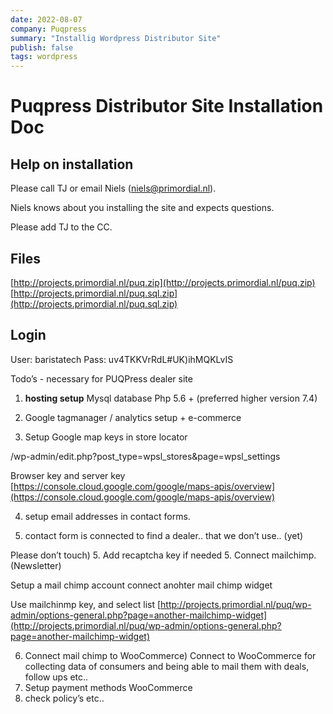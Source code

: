 ```yaml
---
date: 2022-08-07
company: Puqpress
summary: "Installig Wordpress Distributor Site"
publish: false
tags: wordpress
---
```


# Puqpress Distributor Site Installation Doc

## Help on installation

Please call TJ or email Niels ([niels@primordial.nl](https://mailto:niels@primordial.nl)).

Niels knows about you installing the site and expects questions.

Please add TJ to the CC.

## Files
[http://projects.primordial.nl/puq.zip](http://projects.primordial.nl/puq.zip)
[http://projects.primordial.nl/puq.sql.zip](http://projects.primordial.nl/puq.sql.zip)

## Login
User: baristatech
Pass: uv4TKKVrRdL#UK)ihMQKLvIS


Todo’s - necessary for PUQPress dealer site
1.  **hosting setup**
Mysql database
Php 5.6 + (preferred higher version 7.4)

2. Google tagmanager / analytics setup + e-commerce
3. Setup Google map keys in store locator

/wp-admin/edit.php?post_type=wpsl_stores&page=wpsl_settings

Browser key and server key
[https://console.cloud.google.com/google/maps-apis/overview](https://console.cloud.google.com/google/maps-apis/overview)

4. setup email addresses in contact forms.

1.  contact form is connected to find a dealer.. that we don’t use.. (yet)

Please don’t touch)
5. Add recaptcha key if needed
5. Connect mailchimp. (Newsletter)

Setup a mail chimp account connect anohter mail chimp widget

Use mailchinmp key, and select list
[http://projects.primordial.nl/puq/wp-admin/options-general.php?page=another-mailchimp-widget](http://projects.primordial.nl/puq/wp-admin/options-general.php?page=another-mailchimp-widget)

6. Connect mail chimp to WooCommerce)
Connect to WooCommerce for collecting data of consumers and being able to mail them with deals, follow ups etc..
7. Setup payment methods WooCommerce
8. check policy’s etc..
